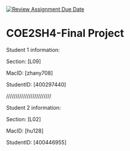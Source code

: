 [![Review Assignment Due Date](https://classroom.github.com/assets/deadline-readme-button-24ddc0f5d75046c5622901739e7c5dd533143b0c8e959d652212380cedb1ea36.svg)](https://classroom.github.com/a/gUachAgg)
# COE2SH4-Final Project

Student 1 information:

Section: [L09]

MacID: [zhany708]

StudentID: [400297440]

////////////////////////

Student 2 information:

Section: [L02]

MacID: [hu128]

StudentID: [400446955]
